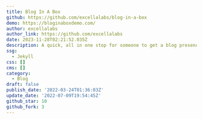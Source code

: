 ```yaml
---
title: Blog In A Box
github: https://github.com/excellalabs/blog-in-a-box
demo: https://bloginaboxdemo.com/
author: excellalabs
author_link: https://github.com/excellalabs
date: 2023-11-28T02:21:52.035Z
description: A quick, all in one stop for someone to get a blog presence up and running.
ssg:
  - Jekyll
css: []
cms: []
category:
  - Blog
draft: false
publish_date: '2022-03-24T01:36:03Z'
update_date: '2022-07-09T19:54:45Z'
github_star: 10
github_fork: 3
---
```

